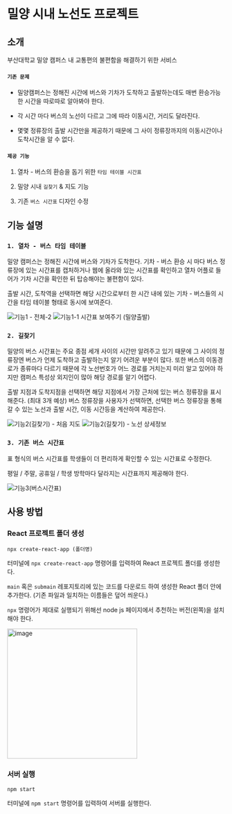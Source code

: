 # 밀양 시내 노선도 프로젝트

## 소개

부산대학교 밀양 캠퍼스 내 교통편의 불편함을 해결하기 위한 서비스

#### `기존 문제`

- 밀양캠퍼스는 정해진 시간에 버스와 기차가 도착하고 출발하는데도 매번 환승가능한 시간을 따로따로 알아봐야 한다.

- 각 시간 마다 버스의 노선이 다르고 그에 따라 이동시간, 거리도 달라진다.
   
- 몇몇 정류장의 출발 시간만을 제공하기 때문에 그 사이 정류장까지의 이동시간이나 도착시간을 알 수 없다.
   
#### `제공 기능`

1. 열차 - 버스의 환승을 돕기 위한 `타임 테이블 시간표` 

2. 밀양 시내 `길찾기` & 지도 기능

3. 기존 `버스 시간표` 디자인 수정

## 기능 설명

### `1. 열차 - 버스 타임 테이블`

밀양 캠퍼스는 정해진 시간에 버스와 기차가 도착한다. 기차 - 버스 환승 시 마다 버스 정류장에 있는 시간표를 캡처하거나 웹에 올라와 있는 시간표를 확인하고 열차 어플로 들어가 기차 시간을 확인한 뒤 탑승해야는 불편함이 있다. 

출발 시간, 도착역을 선택하면 해당 시간으로부터 한 시간 내에 있는 기차 - 버스들의 시간을 타임 테이블 형태로 동시에 보여준다. 


![기능1 - 전체-2](https://user-images.githubusercontent.com/80307321/197461059-43d68ae4-38b7-42c6-bc6f-8afb54e6b7d7.png)
![기능1-1 시간표 보여주기 (밀양출발)](https://user-images.githubusercontent.com/80307321/197463754-1cc64085-7fff-4119-8ae9-f5f874657b0c.png)




### `2. 길찾기`

밀양의 버스 시간표는 주요 종점 세개 사이의 시간만 알려주고 있기 때문에 그 사이의 정류장엔 버스가 언제 도착하고 출발하는지 알기 어려운 부분이 많다. 또한 버스의 이동경로가 종류마다 다르기 때문에 각 노선번호가 어느 경로를 거치는지 미리 알고 있어야 하지만 캠퍼스 특성상 외지인이 많아 해당 경로를 알기 어렵다.

출발 지점과 도착지점을 선택하면 해당 지점에서 가장 근처에 있는 버스 정류장을 표시해준다. (최대 3개 예상) 버스 정류장을 사용자가 선택하면, 선택한 버스 정류장을 통해 갈 수 있는 노선과 출발 시간, 이동 시간등을 계산하여 제공한다. 

![기능2(길찾기) - 처음 지도](https://user-images.githubusercontent.com/80307321/197465237-00e17164-5312-4de0-bc25-3761c5b9aecd.png)
![기능2(길찾기) - 노선 상세정보](https://user-images.githubusercontent.com/80307321/197461183-ae016124-a647-4a79-a13c-329b7e934623.png)

### `3. 기존 버스 시간표`

표 형식의 버스 시간표를 학생들이 더 편리하게 확인할 수 있는 시간표로 수정한다. 

평일 / 주말, 공휴일 / 학생 방학마다 달라지는 시간표까지 제공해야 한다.

![기능3(버스시간표)](https://user-images.githubusercontent.com/80307321/197460874-3c504a33-e4e3-4fc9-aa88-fa2c4c8c1c15.png)


## 사용 방법

### React 프로젝트 폴더 생성

```
npx create-react-app (폴더명)
```

터미널에 `npx create-react-app` 명령어를 입력하여 React 프로젝트 폴더를 생성한다.

`main` 혹은 `submain` 레포지토리에 있는 코드를 다운로드 하여 생성한 React 폴더 안에 추가한다. (기존 파일과 일치하는 이름들은 덮어 씌운다.)

`npx` 명령어가 제대로 실행되기 위해선 node js 페이지에서 추천하는 버전(왼쪽)을 설치해야 한다.

<img width="300" alt="image" src="https://user-images.githubusercontent.com/80307321/197467393-e484b1f1-e2dd-4e6b-a82d-a19442e92de2.png">


### 서버 실행

```
npm start
```

터미널에 `npm start` 명령어를 입력하여 서버를 실행한다.

